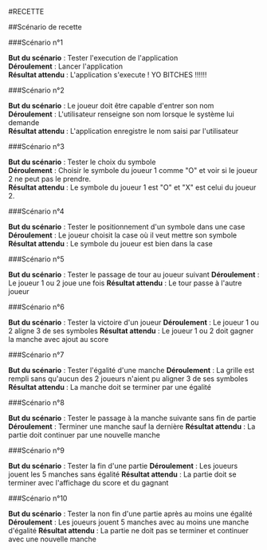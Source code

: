 #RECETTE

##Scénario de recette

###Scénario n°1

**But du scénario** : Tester l'execution de l'application  
**Déroulement** : Lancer l'application  
**Résultat attendu** : L'application s'execute ! YO BITCHES !!!!!!  

###Scénario n°2

**But du scénario** :   Le joueur doit être capable d'entrer son nom  
**Déroulement** :  L'utilisateur renseigne son nom lorsque le système lui demande  
**Résultat attendu** :  L'application enregistre le nom saisi par l'utilisateur

 
###Scénario n°3

**But du scénario** : Tester le choix du symbole  
**Déroulement** :  Choisir le symbole du joueur 1 comme "O" et voir si le joueur 2 ne peut pas le prendre.  
**Résultat attendu** : Le symbole du joueur 1 est "O" et "X" est celui du joueur 2.   

###Scénario n°4

**But du scénario** : Tester le positionnement d'un symbole dans une case 
**Déroulement** : Le joueur choisit la case où il veut mettre son symbole
**Résultat attendu** : Le symbole du joueur est bien dans la case

###Scénario n°5

**But du scénario** : Tester le passage de tour au joueur suivant 
**Déroulement** : Le joueur 1 ou 2 joue une fois
**Résultat attendu** : Le tour passe à l'autre joueur

###Scénario n°6

**But du scénario** : Tester la victoire d'un joueur
**Déroulement** : Le joueur 1 ou 2 aligne 3 de ses symboles
**Résultat attendu** : Le joueur 1 ou 2 doit gagner la manche avec ajout au score

###Scénario n°7

**But du scénario** : Tester l'égalité d'une manche
**Déroulement** : La grille est rempli sans qu'aucun des 2 joueurs n'aient pu aligner 3 de ses symboles
**Résultat attendu** : La manche doit se terminer par une égalité

###Scénario n°8

**But du scénario** : Tester le passage à la manche suivante sans fin de partie
**Déroulement** : Terminer une manche sauf la dernière
**Résultat attendu** : La partie doit continuer par une nouvelle manche


###Scénario n°9

**But du scénario** : Tester la fin d'une partie
**Déroulement** : Les joueurs jouent les 5 manches sans égalité
**Résultat attendu** : La partie doit se terminer avec l'affichage du score et du gagnant

###Scénario n°10

**But du scénario** : Tester la non fin d'une partie après au moins une égalité
**Déroulement** : Les joueurs jouent 5 manches avec au moins une manche d'égalité
**Résultat attendu** : La partie ne doit pas se terminer et continuer avec une nouvelle manche
